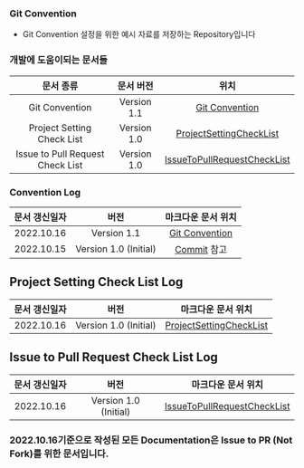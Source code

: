 ### Git Convention

- Git Convention 설정을 위한 예시 자료를 저장하는 Repository입니다
### 개발에 도움이되는 문서들
|문서 종류|문서 버전|위치|
|:---:|:---:|:---:|
|Git Convention|Version 1.1|[Git Convention](https://github.com/jeong-hyeonHwang/Git-Convention/blob/develop/Convention.md)|
|Project Setting Check List|Version 1.0|[ProjectSettingCheckList](https://github.com/jeong-hyeonHwang/Git-Convention/blob/develop/ProjectSettingCheckList.md)|
|Issue to Pull Request Check List|Version 1.0|[IssueToPullRequestCheckList](https://github.com/jeong-hyeonHwang/Git-Convention/blob/develop/IssueToPullRequestCheckList.md)|

### Convention Log
|문서 갱신일자|버전|마크다운 문서 위치|
|:---:|:---:|:---:|
|2022.10.16|Version 1.1|[Git Convention](https://github.com/jeong-hyeonHwang/Git-Convention/blob/develop/Convention.md)|
|2022.10.15|Version 1.0 (Initial)|[Commit](https://github.com/jeong-hyeonHwang/Git-Convention/commit/2d1c2285380e0de9ae3f8716659e4365136c8f3a) 참고|

## Project Setting Check List Log
|문서 갱신일자|버전|마크다운 문서 위치|
|:---:|:---:|:---:|
|2022.10.16|Version 1.0 (Initial)|[ProjectSettingCheckList](https://github.com/jeong-hyeonHwang/Git-Convention/blob/develop/ProjectSettingCheckList.md)|

## Issue to Pull Request Check List Log
|문서 갱신일자|버전|마크다운 문서 위치|
|:---:|:---:|:---:|
|2022.10.16|Version 1.0 (Initial)|[IssueToPullRequestCheckList](https://github.com/jeong-hyeonHwang/Git-Convention/blob/develop/IssueToPullRequestCheckList.md)|

### 2022.10.16기준으로 작성된 모든 Documentation은 Issue to PR (Not Fork)를 위한 문서입니다.
